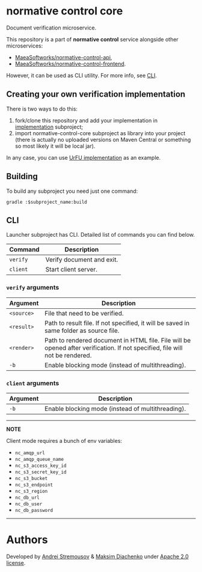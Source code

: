 # normative control core

Document verification microservice.

This repository is a part of **normative control** service alongside other microservices:

- [MaeaSoftworks/normative-control-api](https://github.com/MaeaSoftworks/normative-control-api),
- [MaeaSoftworks/normative-control-frontend](https://github.com/MaeaSoftworks/normative-control-frontend).

However, it can be used as CLI utility. For more info, see [CLI](#CLI).

## Creating your own verification implementation
There is two ways to do this:
1. fork/clone this repository and add your implementation in [implementation](implementation) subproject;
2. import normative-control-core subproject as library into your project
(there is actually no uploaded versions on Maven Central or something so most likely it will be local jar).

In any case, you can use [UrFU implementation](implementation/src/main/kotlin/normativecontrol/implementation/urfu) as 
an example.

## Building
To build any subproject you need just one command:
```shell 
gradle :$subproject_name:build
```

## CLI

Launcher subproject has CLI. Detailed list of commands you can find below.

| Command   | Description               |
|-----------|---------------------------|
| `verify`  | Verify document and exit. |
| `client`  | Start client server.      |

### `verify` arguments

| Argument      | Description                                                                                                                  |
|---------------|------------------------------------------------------------------------------------------------------------------------------|
| `<source>`    | File that need to be verified.                                                                                               |
| `<result>`    | Path to result file. If not specified, it will be saved in same folder as source file.                                       |
| `<render>`    | Path to rendered document in HTML file. File will be opened after verification. If not specified, file will not be rendered. |
| `-b`          | Enable blocking mode (instead of multithreading).                                                                            |

### `client` arguments

| Argument | Description                                       |
|----------|---------------------------------------------------|
| `-b`     | Enable blocking mode (instead of multithreading). |

---
**NOTE**

Client mode requires a bunch of env variables:
- `nc_amqp_url`
- `nc_amqp_queue_name`
- `nc_s3_access_key_id`
- `nc_s3_secret_key_id`
- `nc_s3_bucket`
- `nc_s3_endpoint`
- `nc_s3_region`
- `nc_db_url`
- `nc_db_user`
- `nc_db_password`

---

# Authors

Developed by [Andrei Stremousov](https://github.com/prmncr) & [Maksim Diachenko](https://github.com/EliteHacker228) under [Apache 2.0 license](LICENSE).